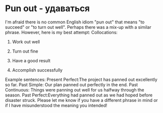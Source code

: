 # Pun out - удаваться

I'm afraid there is no common English idiom "pun out" that means "to succeed" or "to turn out well". Perhaps there was a mix-up with a similar phrase. However, here is my best attempt:
Collocations:

1. Work out well

2. Turn out fine

3. Have a good result

4. Accomplish successfully

Example sentences:
Present Perfect:The project has panned out excellently so far.
Past Simple: Our plan panned out perfectly in the end.
Past Continuous: Things were panning out well for us halfway through the season.
Past Perfect:Everything had panned out as we had hoped before disaster struck.
Please let me know if you have a different phrase in mind or if I have misunderstood the meaning you intended!
